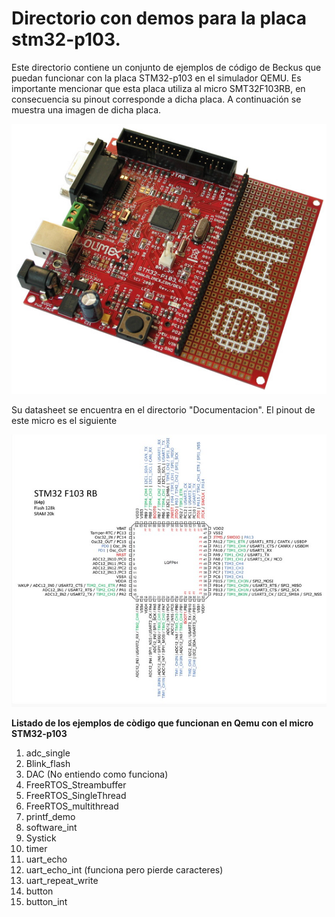 # Directorio con demos para la placa stm32-p103.

Este directorio contiene un conjunto de ejemplos de código de Beckus que puedan funcionar con la placa STM32-p103 en el simulador QEMU. Es importante mencionar que esta placa utiliza al micro SMT32F103RB, en consecuencia su pinout corresponde a dicha placa. A continuación se muestra una imagen de dicha placa.

![](./documentacion/images/Placa_stm32_p103.jpg "Placa STM32-Maple")

Su datasheet se encuentra en el directorio &quot;Documentacion&quot;. El pinout de este micro es el siguiente

![](./documentacion/images/pinout_stm32_p103.jpg "Pinout del micro de la placa STM32-Maple")

**Listado de los ejemplos de còdigo que funcionan en Qemu con el micro STM32-p103**

1. adc_single
2. Blink_flash
3. DAC (No entiendo como funciona)
4. FreeRTOS_Streambuffer
5. FreeRTOS_SingleThread
6. FreeRTOS_multithread
7. printf_demo
8. software_int
9. Systick
10. timer
11. uart_echo
12. uart_echo_int (funciona pero pierde caracteres)
14. uart_repeat_write
15. button
16. button_int